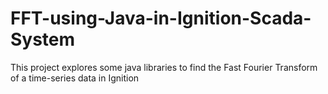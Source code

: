 # FFT-using-Java-in-Ignition-Scada-System
This project explores some java libraries to find the Fast Fourier Transform of a time-series data in Ignition

